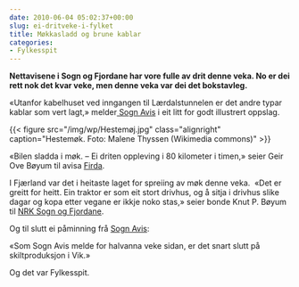 ```yaml
---
date: 2010-06-04 05:02:37+00:00
slug: ei-dritveke-i-fylket
title: Møkkasladd og brune kablar
categories:
- Fylkesspit
---
```


**Nettavisene i Sogn og Fjordane har vore fulle av drit denne veka. No er  dei rett nok det kvar veke, men denne veka var dei det bokstavleg.**

<!--more-->

«Utanfor  kabelhuset ved inngangen til Lærdalstunnelen er det andre typar  kablar  som vert lagt,» melder[ Sogn Avis](http://www.sognavis.no/lokale_nyhende/article5143722.ece) i eit litt for godt illustrert oppslag.

{{< figure src="/img/wp/Hestemøj.jpg" class="alignright" caption="Hestemøk. Foto: Malene Thyssen (Wikimedia commons)" >}}

«Bilen  sladda i møk. – Ei driten oppleving i 80 kilometer i timen,» seier Geir  Ove Bøyum til avisa [Firda](http://www.firda.no/nyhende/article5142806.ece).

I Fjærland var det i heitaste laget for spreiing av møk denne veka.  «Det er greitt for heitt. Ein traktor er som eit stort drivhus, og å  sitja i drivhus slike dagar og kopa etter vegane er ikkje noko stas,»  seier bonde Knut P. Bøyum til [NRK Sogn og Fjordane](http://nrk.no/nyheter/distrikt/nrk_sogn_og_fjordane/1.7149629).

Og til slutt ei påminning frå [Sogn Avis](http://www.sognavis.no/lokale_nyhende/article5140576.ece):

«Som Sogn Avis melde for halvanna veke sidan, er det snart slutt på  skiltproduksjon i  Vik.»

Og det var Fylkesspit.
